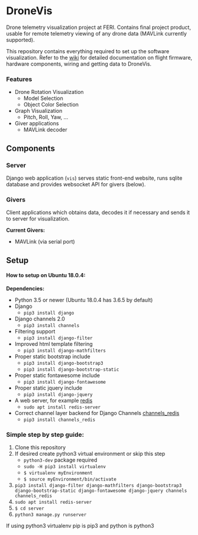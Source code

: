 # DroneVis

Drone telemetry visualization project at FERI. Contains final project product, usable for remote telemetry viewing of any drone data (MAVLink currently supported).

This repository contains everything required to set up the software visualization. Refer to the [wiki](https://github.com/T-13/DroneVis/wiki) for detailed documentation on flight firmware, hardware components, wiring and getting data to DroneVis.


### Features

- Drone Rotation Visualization
  - Model Selection
  - Object Color Selection
- Graph Visualization
  - Pitch, Roll, Yaw, ...
- Giver applications
  - MAVLink decoder


## Components

### Server

Django web application (`vis`) serves static front-end website, runs sqlite database and provides websocket API for givers (below).

### Givers

Client applications which obtains data, decodes it if necessary and sends it to server for visualization.

**Current Givers:**
- MAVLink (via serial port)


## Setup

#### How to setup on Ubuntu 18.0.4:

**Dependencies:**
- Python 3.5 or newer (Ubuntu 18.0.4 has 3.6.5 by default)
- Django
    - `pip3 install django`
- Django channels 2.0
    - `pip3 install channels`
- Filtering support
    - `pip3 install django-filter`
- Improved html template filtering
    - `pip3 install django-mathfilters`
- Proper static bootstrap include
    - `pip3 install django-bootstrap3`
    - `pip3 install django-bootstrap-static`
- Proper static fontawesome include
    - `pip3 install django-fontawesome`
- Proper static jquery include
    - `pip3 install django-jquery`
- A web server, for example [redis](https://redis.io/)
    - `sudo apt install redis-server`
- Correct channel layer backend for Django Channels [channels_redis](https://github.com/django/channels_redis)
    - `pip3 install channels_redis`

### Simple step by step guide:

1. Clone this repository
2. If desired create python3 virtual environment or skip this step
    - `python3-dev` package required
    - `sudo -H pip3 install virtualenv`
    - `$ virtualenv myEnvironment`
    - `$ source myEnvironment/bin/activate`
3. `pip3 install django-filter django-mathfilters django-bootstrap3 django-bootstrap-static django-fontawesome django-jquery channels channels_redis`
4. `sudo apt install redis-server`
5. `$ cd server`
6. `python3 manage.py runserver`

If using python3 virtualenv pip is pip3 and python is python3
